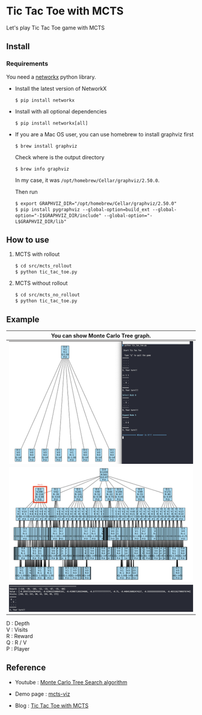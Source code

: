 # Tic Tac Toe with MCTS

Let's play Tic Tac Toe game with MCTS



## Install

### Requirements

You need a [networkx](https://github.com/networkx/networkx) python library.

- Install the latest version of NetworkX

  ~~~shell
  $ pip install networkx
  ~~~

- Install with all optional dependencies

  ~~~shell
  $ pip install networkx[all]
  ~~~

- If you are a Mac OS user, you can use homebrew to install graphviz first

  ~~~shell
  $ brew install graphviz
  ~~~

  Check where is the output directory

  ~~~shell
  $ brew info graphviz
  ~~~

  In my case, it was `/opt/homebrew/Cellar/graphviz/2.50.0`.

  Then run

  ~~~shell
  $ export GRAPHVIZ_DIR="/opt/homebrew/Cellar/graphviz/2.50.0"
  $ pip install pygraphviz --global-option=build_ext --global-option="-I$GRAPHVIZ_DIR/include" --global-option="-L$GRAPHVIZ_DIR/lib"
  ~~~



## How to use

1. MCTS with rollout

   ~~~shell
   $ cd src/mcts_rollout
   $ python tic_tac_toe.py
   ~~~

2. MCTS without rollout

   ~~~shell
   $ cd src/mcts_no_rollout
   $ python tic_tac_toe.py
   ~~~

## Example

| You can show Monte Carlo Tree graph. |
| ------------------------------------ |
| <img src="images/mcts1.png"/>        |
| <img src="images/mcts2.png"/>        |
| <img src="images/mcts3.png"/>        |

D : Depth  
V : Visits  
R : Reward  
Q : R / V  
P : Player

## Reference

- Youtube : [Monte Carlo Tree Search algorithm](https://www.youtube.com/watch?v=UXW2yZndl7U)

- Demo page : [mcts-viz](https://vgarciasc.github.io/mcts-viz/)

- Blog : [Tic Tac Toe with MCTS](https://medium.com/swlh/tic-tac-toe-at-the-monte-carlo-a5e0394c7bc2)
